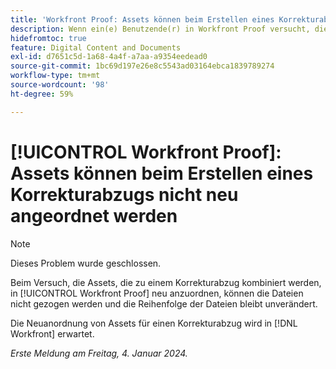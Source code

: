 ```yaml
---
title: 'Workfront Proof: Assets können beim Erstellen eines Korrekturabzugs nicht neu angeordnet werden'
description: Wenn ein(e) Benutzende(r) in Workfront Proof versucht, die Assets, die zu einem Korrekturabzug zusammengefasst werden, neu anzuordnen, kann er/sie die Dateien nicht ziehen und die Reihenfolge der Dateien bleibt unverändert.
hidefromtoc: true
feature: Digital Content and Documents
exl-id: d7651c5d-1a68-4a4f-a7aa-a9354eedead0
source-git-commit: 1bc69d197e26e8c5543ad03164ebca1839789274
workflow-type: tm+mt
source-wordcount: '98'
ht-degree: 59%

---
```


# [!UICONTROL Workfront Proof]: Assets können beim Erstellen eines Korrekturabzugs nicht neu angeordnet werden

>[!NOTE]
>
>Dieses Problem wurde geschlossen.

Beim Versuch, die Assets, die zu einem Korrekturabzug kombiniert werden, in [!UICONTROL Workfront Proof] neu anzuordnen, können die Dateien nicht gezogen werden und die Reihenfolge der Dateien bleibt unverändert.

Die Neuanordnung von Assets für einen Korrekturabzug wird in [!DNL Workfront] erwartet.

_Erste Meldung am Freitag, 4. Januar 2024._
